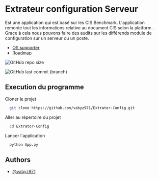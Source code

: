 
# Extrateur configuration Serveur

Est une application qui est basé sur les CIS Benchmark. 
L'application remonte tout les informations relative au document CIS selon la platform . 
Grace à cela nous pouvons faire des audits sur les différends module de configuration sur un serveur ou un poste.


 - [OS supporter](https://github.com/vabyz971/Extrator-Config/wiki/OS-Supporter)
 - [Roadmap](https://github.com/vabyz971/Extrator-Config/projects/1)


![GitHub repo size](https://img.shields.io/github/repo-size/vabyz971/Extrator-Config)

![GitHub last commit (branch)](https://img.shields.io/github/last-commit/vabyz971/Extrator-Config/master?label=version%20stable)
## Execution du programme

Cloner le projet

```bash
  git clone https://github.com/vabyz971/Extrator-Config.git
```

Aller au répertoire du projet

```bash
  cd Extrator-Config
```


Lancer l'application

```bash
  python App.py
```


## Authors

- [@vabyz971](https://www.github.com/vabyz971)

